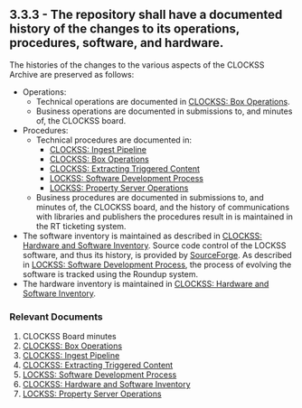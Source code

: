 ## 3.3.3 - The repository shall have a documented history of the changes to its operations, procedures, software, and hardware.

The histories of the changes to the various aspects of the CLOCKSS
Archive are preserved as follows:

  - Operations:
      - Technical operations are documented in [CLOCKSS: Box
        Operations](CLOCKSS:_Box_Operations "wikilink").
      - Business operations are documented in submissions to, and
        minutes of, the CLOCKSS board.
  - Procedures:
      - Technical procedures are documented in:
          - [CLOCKSS: Ingest
            Pipeline](CLOCKSS:_Ingest_Pipeline "wikilink")
          - [CLOCKSS: Box
            Operations](CLOCKSS:_Box_Operations "wikilink")
          - [CLOCKSS: Extracting Triggered
            Content](CLOCKSS:_Extracting_Triggered_Content "wikilink")
          - [LOCKSS: Software Development
            Process](LOCKSS:_Software_Development_Process "wikilink")
          - [LOCKSS: Property Server
            Operations](LOCKSS:_Property_Server_Operations "wikilink")
      - Business procedures are documented in submissions to, and
        minutes of, the CLOCKSS board, and the history of communications
        with libraries and publishers the procedures result in is
        maintained in the RT ticketing system.
  - The software inventory is maintained as described in [CLOCKSS:
    Hardware and Software
    Inventory](CLOCKSS:_Hardware_and_Software_Inventory "wikilink").
    Source code control of the LOCKSS software, and thus its history, is
    provided by [SourceForge](http://sourceforge.net/projects/lockss/).
    As described in [LOCKSS: Software Development
    Process](LOCKSS:_Software_Development_Process#Requirements "wikilink"),
    the process of evolving the software is tracked using the Roundup
    system.
  - The hardware inventory is maintained in [CLOCKSS: Hardware and
    Software
    Inventory](CLOCKSS:_Hardware_and_Software_Inventory "wikilink").

### Relevant Documents

1.  CLOCKSS Board minutes
2.  [CLOCKSS: Box Operations](CLOCKSS:_Box_Operations "wikilink")
3.  [CLOCKSS: Ingest Pipeline](CLOCKSS:_Ingest_Pipeline "wikilink")
4.  [CLOCKSS: Extracting Triggered
    Content](CLOCKSS:_Extracting_Triggered_Content "wikilink")
5.  [LOCKSS: Software Development
    Process](LOCKSS:_Software_Development_Process "wikilink")
6.  [CLOCKSS: Hardware and Software
    Inventory](CLOCKSS:_Hardware_and_Software_Inventory "wikilink")
7.  [LOCKSS: Property Server
    Operations](LOCKSS:_Property_Server_Operations "wikilink")